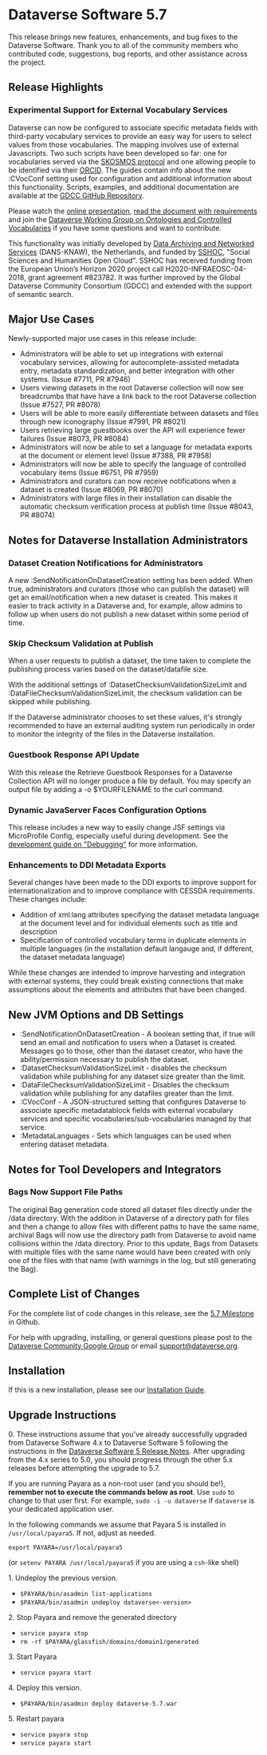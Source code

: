 # Dataverse Software 5.7

This release brings new features, enhancements, and bug fixes to the Dataverse Software. Thank you to all of the community members who contributed code, suggestions, bug reports, and other assistance across the project.

## Release Highlights

### Experimental Support for External Vocabulary Services

Dataverse can now be configured to associate specific metadata fields with third-party vocabulary services to provide an easy way for users to select values from those vocabularies. The mapping involves use of external Javascripts. Two such scripts have been developed so far: one for vocabularies served via the [SKOSMOS protocol](https://skosmos.org) and one allowing people to be identified via their [ORCID](https://orcid.org). The guides contain info about the new :CVocConf setting used for configuration and additional information about this functionality. Scripts, examples, and additional documentation are available at the [GDCC GitHub Repository](https://github.com/gdcc/dataverse-external-vocab-support).

Please watch the [online presentation](https://youtu.be/mWMPxCwB2ys?t=1794), [read the document with requirements](https://docs.google.com/document/d/1txdcFuxskRx_tLsDQ7KKLFTMR_r9IBhorDu3V_r445w/edit?ts=5fdbca9a) and join the [Dataverse Working Group on Ontologies and Controlled Vocabularies](https://dataverse.org/community-calls) if you have some questions and want to contribute.

This functionality was initially developed by [Data Archiving and Networked Services](http://dans.knaw.nl/en/) (DANS-KNAW), the Netherlands, and funded by [SSHOC](https://sshopencloud.eu), "Social Sciences and Humanities Open Cloud". SSHOC has received funding from the European Union’s Horizon 2020 project call H2020-INFRAEOSC-04-2018, grant agreement #823782. It was further improved by the Global Dataverse Community Consortium (GDCC) and extended with the support of semantic search.

## Major Use Cases

Newly-supported major use cases in this release include:

- Administrators will be able to set up integrations with external vocabulary services, allowing for autocomplete-assisted metadata entry, metadata standardization, and better integration with other systems. (Issue #7711, PR #7946)
- Users viewing datasets in the root Dataverse collection will now see breadcrumbs that have have a link back to the root Dataverse collection (Issue #7527, PR #8078)
- Users will be able to more easily differentiate between datasets and files through new iconography (Issue #7991, PR #8021)
- Users retrieving large guestbooks over the API will experience fewer failures (Issue #8073, PR #8084)
- Administrators will now be able to set a language for metadata exports at the document or element level (Issue #7388, PR #7958)
- Administrators will now be able to specify the language of controlled vocabulary items (Issue #6751, PR #7959)
- Administrators and curators can now receive notifications when a dataset is created (Issue #8069, PR #8070)
- Administrators with large files in their installation can disable the automatic checksum verification process at publish time (Issue #8043, PR #8074)

## Notes for Dataverse Installation Administrators

### Dataset Creation Notifications for Administrators

A new :SendNotificationOnDatasetCreation setting has been added. When true, administrators and curators (those who can publish the dataset) will get an email/notification when a new dataset is created. This makes it easier to track activity in a Dataverse and, for example, allow admins to follow up when users do not publish a new dataset within some period of time.

### Skip Checksum Validation at Publish

When a user requests to publish a dataset, the time taken to complete the publishing process varies based on the dataset/datafile size.

With the additional settings of :DatasetChecksumValidationSizeLimit and :DataFileChecksumValidationSizeLimit, the checksum validation can be skipped while publishing.

If the Dataverse administrator chooses to set these values, it's strongly recommended to have an external auditing system run periodically in order to monitor the integrity of the files in the Dataverse installation.

### Guestbook Response API Update

With this release the Retrieve Guestbook Responses for a Dataverse Collection API will no longer produce a file by default. You may specify an output file by adding a -o $YOURFILENAME to the curl command.

### Dynamic JavaServer Faces Configuration Options

This release includes a new way to easily change JSF settings via MicroProfile Config, especially useful during development.
See the [development guide on "Debugging"](https://guides.dataverse.org/en/5.7/developers/debugging.html) for more information.

### Enhancements to DDI Metadata Exports

Several changes have been made to the DDI exports to improve support for internationalization and to improve compliance with CESSDA requirements. These changes include:

- Addition of xml:lang attributes specifying the dataset metadata language at the document level and for individual elements such as title and description
- Specification of controlled vocabulary terms in duplicate elements in multiple languages (in the installation default langauge and, if different, the dataset metadata language)

While these changes are intended to improve harvesting and integration with external systems, they could break existing connections that make assumptions about the elements and attributes that have been changed.

## New JVM Options and DB Settings

- :SendNotificationOnDatasetCreation - A boolean setting that, if true will send an email and notification to users when a Dataset is created. Messages go to those, other than the dataset creator, who have the ability/permission necessary to publish the dataset.
- :DatasetChecksumValidationSizeLimit - disables the checksum validation while publishing for any dataset size greater than the limit.
- :DataFileChecksumValidationSizeLimit - Disables the checksum validation while publishing for any datafiles greater than the limit.
- :CVocConf - A JSON-structured setting that configures Dataverse to associate specific metadatablock fields with external vocabulary services and specific vocabularies/sub-vocabularies managed by that service.
- :MetadataLanguages - Sets which languages can be used when entering dataset metadata.

## Notes for Tool Developers and Integrators

### Bags Now Support File Paths

The original Bag generation code stored all dataset files directly under the /data directory. With the addition in Dataverse of a directory path for files and then a change to allow files with different paths to have the same name, archival Bags will now use the directory path from Dataverse to avoid name collisions within the /data directory. Prior to this update, Bags from Datasets with multiple files with the same name would have been created with only one of the files with that name (with warnings in the log, but still generating the Bag).

## Complete List of Changes

For the complete list of code changes in this release, see the [5.7 Milestone](https://github.com/IQSS/dataverse/milestone/98?closed=1) in Github.

For help with upgrading, installing, or general questions please post to the [Dataverse Community Google Group](https://groups.google.com/forum/#!forum/dataverse-community) or email support@dataverse.org.

## Installation

If this is a new installation, please see our [Installation Guide](https://guides.dataverse.org/en/5.7/installation/).

## Upgrade Instructions

0\. These instructions assume that you've already successfully upgraded from Dataverse Software 4.x to Dataverse Software 5 following the instructions in the [Dataverse Software 5 Release Notes](https://github.com/IQSS/dataverse/releases/tag/v5.0). After upgrading from the 4.x series to 5.0, you should progress through the other 5.x releases before attempting the upgrade to 5.7.

If you are running Payara as a non-root user (and you should be!), **remember not to execute the commands below as root**. Use `sudo` to change to that user first. For example, `sudo -i -u dataverse` if `dataverse` is your dedicated application user.  

In the following commands we assume that Payara 5 is installed in `/usr/local/payara5`. If not, adjust as needed.

`export PAYARA=/usr/local/payara5`

(or `setenv PAYARA /usr/local/payara5` if you are using a `csh`-like shell)

1\. Undeploy the previous version.

- `$PAYARA/bin/asadmin list-applications`
- `$PAYARA/bin/asadmin undeploy dataverse<-version>`

2\. Stop Payara and remove the generated directory

- `service payara stop`
- `rm -rf $PAYARA/glassfish/domains/domain1/generated`

3\. Start Payara

- `service payara start`
  
4\. Deploy this version.

- `$PAYARA/bin/asadmin deploy dataverse-5.7.war`

5\. Restart payara

- `service payara stop`
- `service payara start`
